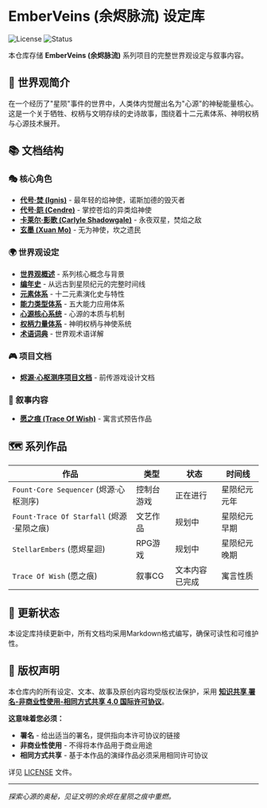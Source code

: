 ﻿# EmberVeins (余烬脉流) 设定库

![License](https://img.shields.io/badge/License-CC%20BY--NC--SA%204.0-lightgrey.svg)
![Status](https://img.shields.io/badge/Status-不定期更新-orange.svg)

本仓库存储 **EmberVeins (余烬脉流)** 系列项目的完整世界观设定与叙事内容。

## 🌌 世界观简介

在一个经历了"星陨"事件的世界中，人类体内觉醒出名为"心源"的神秘能量核心。这是一个关于牺牲、权柄与文明存续的史诗故事，围绕着十二元素体系、神明权柄与心源技术展开。

## 📚 文档结构

### 🎭 核心角色
- [**代号·焚 (Ignis)**](./设定集/角色/代号·焚%20(Ignis).md) - 最年轻的焰神使，诺斯加德的毁灭者
- [**代号·皑 (Cendre)**](./设定集/角色/代号·皑%20(Cendre).md) - 掌控苍焰的异类焰神使
- [**卡莱尔·影歌 (Carlyle Shadowgale)**](./设定集/角色/卡莱尔·影歌%20(Carlyle%20Shadowgale).md) - 永夜双星，焚焰之敌
- [**玄墨 (Xuan Mo)**](./设定集/角色/玄墨%20(Xuan%20Mo).md) - 无为神使，坎之遗民

### 🌍 世界观设定
- [**世界观概述**](./设定集/世界观概述.md) - 系列核心概念与背景
- [**编年史**](./设定集/编年史.md) - 从远古到星陨纪元的完整时间线
- [**元素体系**](./设定集/元素体系.md) - 十二元素演化史与特性
- [**能力类型体系**](./设定集/能力类型体系.md) - 五大能力应用体系
- [**心源核心系统**](./设定集/心源核心系统.md) - 心源的本质与机制
- [**权柄力量体系**](./设定集/权柄力量体系.md) - 神明权柄与神使系统
- [**术语词典**](./设定集/术语词典.md) - 世界观术语详解

### 🎮 项目文档
- [**烬源·心枢测序项目文档**](./设定集/心枢测序项目文档.md) - 前传游戏设计文档

### 📖 叙事内容
- [**愿之痕 (Trace Of Wish)**](./内容集/文本内容/Trace%20Of%20Wish%20愿之痕.md) - 寓言式预告作品

## 🗺️ 系列作品

| 作品                                  | 类型    | 状态      | 时间线    |
|-------------------------------------|-------|---------|--------|
| `Fount·Core Sequencer` (烬源·心枢测序)    | 控制台游戏 | 正在进行    | 星陨纪元元年 |
| `Fount·Trace Of Starfall` (烬源·星陨之痕) | 文艺作品  | 规划中     | 星陨纪元早期 |
| `StellarEmbers` (愿烬星迴)              | RPG游戏 | 规划中     | 星陨纪元晚期 |
| `Trace Of Wish` (愿之痕)               | 叙事CG  | 文本内容已完成 | 寓言性质   |

## 🔄 更新状态

本设定库持续更新中，所有文档均采用Markdown格式编写，确保可读性和可维护性。

## 📜 版权声明

本仓库内的所有设定、文本、故事及原创内容均受版权法保护，采用 [**知识共享 署名-非商业性使用-相同方式共享 4.0 国际许可协议**](https://creativecommons.org/licenses/by-nc-sa/4.0/)。

**这意味着您必须：**
- **署名** - 给出适当的署名，提供指向本许可协议的链接
- **非商业性使用** - 不得将本作品用于商业用途
- **相同方式共享** - 基于本作品的演绎作品必须采用相同许可协议

详见 [LICENSE](./LICENSE) 文件。

---

*探索心源的奥秘，见证文明的余烬在星陨之痕中重燃。*